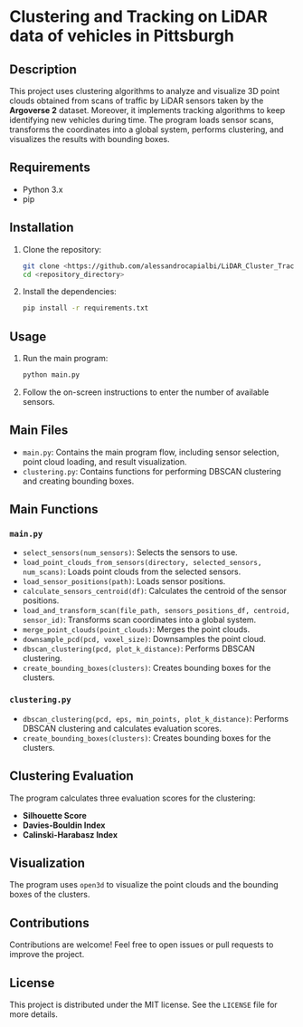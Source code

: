 # Clustering and Tracking on LiDAR data of vehicles in Pittsburgh

## Description
This project uses clustering algorithms to analyze and visualize 3D point clouds obtained from scans of traffic by LiDAR sensors taken by the **Argoverse 2** dataset. Moreover, it implements tracking algorithms to keep identifying new vehicles during time. The program loads sensor scans, transforms the coordinates into a global system, performs clustering, and visualizes the results with bounding boxes.

## Requirements
- Python 3.x
- pip

## Installation
1. Clone the repository:
    ```sh
    git clone <https://github.com/alessandrocapialbi/LiDAR_Cluster_Track/>
    cd <repository_directory>
    ```

2. Install the dependencies:
    ```sh
    pip install -r requirements.txt
    ```

## Usage
1. Run the main program:
    ```sh
    python main.py
    ```

2. Follow the on-screen instructions to enter the number of available sensors.

## Main Files
- `main.py`: Contains the main program flow, including sensor selection, point cloud loading, and result visualization.
- `clustering.py`: Contains functions for performing DBSCAN clustering and creating bounding boxes.

## Main Functions
### `main.py`
- `select_sensors(num_sensors)`: Selects the sensors to use.
- `load_point_clouds_from_sensors(directory, selected_sensors, num_scans)`: Loads point clouds from the selected sensors.
- `load_sensor_positions(path)`: Loads sensor positions.
- `calculate_sensors_centroid(df)`: Calculates the centroid of the sensor positions.
- `load_and_transform_scan(file_path, sensors_positions_df, centroid, sensor_id)`: Transforms scan coordinates into a global system.
- `merge_point_clouds(point_clouds)`: Merges the point clouds.
- `downsample_pcd(pcd, voxel_size)`: Downsamples the point cloud.
- `dbscan_clustering(pcd, plot_k_distance)`: Performs DBSCAN clustering.
- `create_bounding_boxes(clusters)`: Creates bounding boxes for the clusters.

### `clustering.py`
- `dbscan_clustering(pcd, eps, min_points, plot_k_distance)`: Performs DBSCAN clustering and calculates evaluation scores.
- `create_bounding_boxes(clusters)`: Creates bounding boxes for the clusters.

## Clustering Evaluation
The program calculates three evaluation scores for the clustering:
- **Silhouette Score**
- **Davies-Bouldin Index**
- **Calinski-Harabasz Index**

## Visualization
The program uses `open3d` to visualize the point clouds and the bounding boxes of the clusters.

## Contributions
Contributions are welcome! Feel free to open issues or pull requests to improve the project.

## License
This project is distributed under the MIT license. See the `LICENSE` file for more details.
